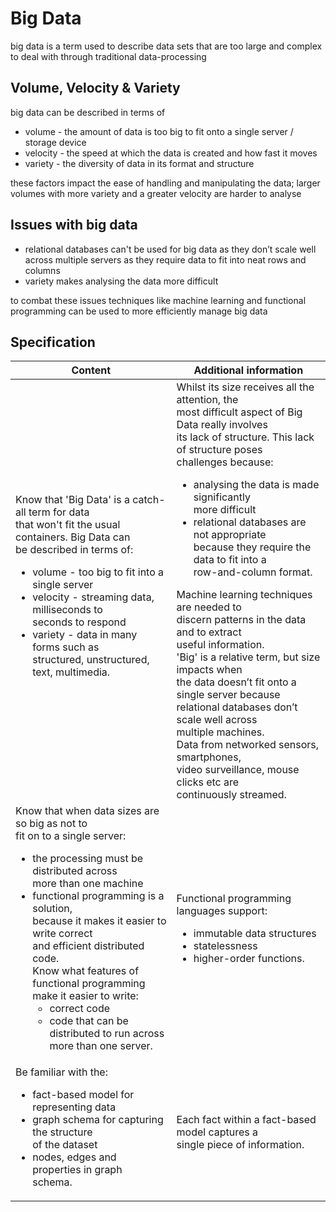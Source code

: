 # Big Data

big data is a term used to describe data sets that are too large and complex to
deal with through traditional data-processing

## Volume, Velocity & Variety

big data can be described in terms of

- volume - the amount of data is too big to fit onto a single server / storage device
- velocity - the speed at which the data is created and how fast it moves
- variety - the diversity of data in its format and structure

these factors impact the ease of handling and manipulating the data; larger
volumes with more variety and a greater velocity are harder to analyse

## Issues with big data

- relational databases can't be used for big data as they don’t scale well
  across multiple servers as they require data to fit into neat rows and columns
- variety makes analysing the data more difficult

to combat these issues techniques like machine learning and functional
programming can be used to more efficiently manage big data

## Specification

| Content | Additional information |
| --- | --- |
| Know that 'Big Data' is a catch-all term for data<br>that won't fit the usual containers. Big Data can<br>be described in terms of:<br><ul><li> volume - too big to fit into a single server<br></li><li> velocity - streaming data, milliseconds to<br>seconds to respond<br></li><li> variety - data in many forms such as<br>structured, unstructured, text, multimedia.</li></ul> | Whilst its size receives all the attention, the<br>most difficult aspect of Big Data really involves<br>its lack of structure. This lack of structure poses<br>challenges because:<br><ul><li> analysing the data is made significantly<br>more difficult<br></li><li> relational databases are not appropriate<br>because they require the data to fit into a<br>row-and-column format.</li></ul>Machine learning techniques are needed to<br>discern patterns in the data and to extract<br>useful information.<br>'Big' is a relative term, but size impacts when<br>the data doesn’t fit onto a single server because<br>relational databases don’t scale well across<br>multiple machines.<br>Data from networked sensors, smartphones,<br>video surveillance, mouse clicks etc are<br>continuously streamed. |
| Know that when data sizes are so big as not to<br>fit on to a single server:<br><ul><li> the processing must be distributed across<br>more than one machine<br></li><li> functional programming is a solution,<br>because it makes it easier to write correct<br>and efficient distributed code.<br>Know what features of functional programming<br>make it easier to write:<ul></li><li> correct code<br></li><li> code that can be distributed to run across<br>more than one server.</li></ul></ul> | Functional programming languages support:<br><ul><li> immutable data structures<br></li><li> statelessness<br></li><li> higher-order functions.</li></ul> |
| Be familiar with the:<br><ul><li> fact-based model for representing data<br></li><li> graph schema for capturing the structure<br>of the dataset<br></li><li> nodes, edges and properties in graph<br>schema.</li></ul> | Each fact within a fact-based model captures a<br>single piece of information. |
